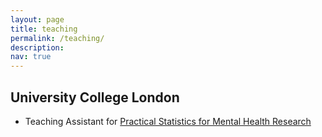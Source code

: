 ```yaml
---
layout: page
title: teaching
permalink: /teaching/
description:
nav: true
---
```


## University College London

-   Teaching Assistant for [Practical Statistics for Mental Health Research](https://www.ucl.ac.uk/module-catalogue/modules/practical-statistics-for-mental-health-research/PSBS0008)
